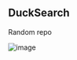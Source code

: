 ## DuckSearch
Random repo

![image](https://github.com/WhiteH4T-Dev/DuckSearch/assets/83751620/74d165b9-b369-4116-b43a-3e3c2314d0a6)
